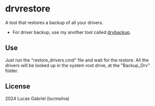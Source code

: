 # drvrestore
A tool that restores a backup of all your drivers.

- For driver backup, use my another tool called [drvbackup](https://github.com/lucmsilva651/drvbackup/).

## Use
Just run the "restore_drivers.cmd" file and wait for the restore. All the drivers will be looked up in the system root drive, at the "Backup_Drv" folder.

## License
2024 Lucas Gabriel (lucmsilva)
